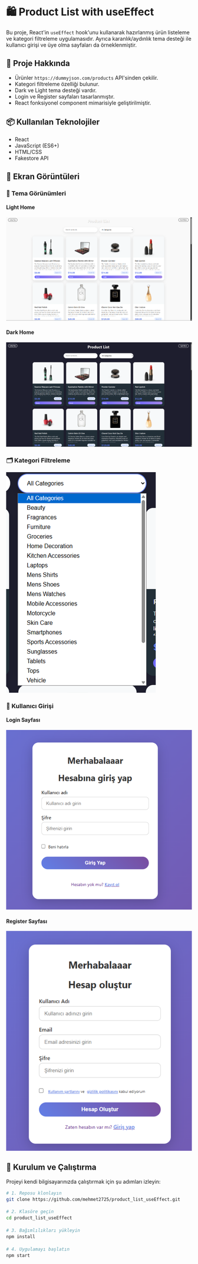 # 🛍️ Product List with useEffect

Bu proje, React'in `useEffect` hook'unu kullanarak hazırlanmış ürün listeleme ve kategori filtreleme uygulamasıdır. Ayrıca karanlık/aydınlık tema desteği ile kullanıcı girişi ve üye olma sayfaları da örneklenmiştir.

## 🚀 Proje Hakkında

- Ürünler `https://dummyjson.com/products` API'sinden çekilir.
- Kategori filtreleme özelliği bulunur.
- Dark ve Light tema desteği vardır.
- Login ve Register sayfaları tasarlanmıştır.
- React fonksiyonel component mimarisiyle geliştirilmiştir.

## 📦 Kullanılan Teknolojiler

- React
- JavaScript (ES6+)
- HTML/CSS
- Fakestore API

## 📸 Ekran Görüntüleri

### 🎨 Tema Görünümleri

#### Light Home
![Light Home](./src/assets/img/light_home.png)

#### Dark Home
![Dark Home](./src/assets/img/dark_home.png)

### 🗂️ Kategori Filtreleme
![Category Filter](./src/assets/img/categorys_filter.png)

### 🔐 Kullanıcı Girişi

#### Login Sayfası
![Login](./src/assets/img/login.png)

#### Register Sayfası
![Register](./src/assets/img/register.png)

## 🔧 Kurulum ve Çalıştırma

Projeyi kendi bilgisayarınızda çalıştırmak için şu adımları izleyin:

```bash
# 1. Reposu klonlayın
git clone https://github.com/mehmet2725/product_list_useEffect.git

# 2. Klasöre geçin
cd product_list_useEffect

# 3. Bağımlılıkları yükleyin
npm install

# 4. Uygulamayı başlatın
npm start
